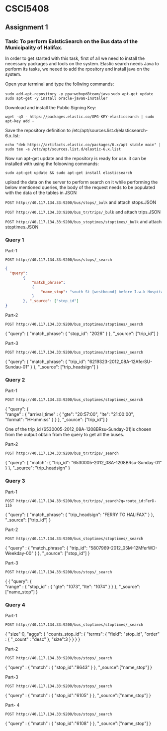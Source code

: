 # CSCI5408
## Assignment 1
### Task: To perform EalsticSearch on the Bus data of the Municipality of Halifax. 
In order to get started with this task, first of all we need to install the necessary packages and tools on the system.
Elastic search needs Java to perform its tasks, we neeed to add the rpository and install java on the system.

Open your terminal and type the follwing commands:

```sudo add-apt-repository -y ppa:webupd8team/java```
```sudo apt-get update```
```sudo apt-get -y install oracle-java8-installer```


Download and install the Public Signing Key:

```wget -qO - https://packages.elastic.co/GPG-KEY-elasticsearch | sudo apt-key add -```


Save the repository definition to /etc/apt/sources.list.d/elasticsearch-6.x.list:

```echo "deb https://artifacts.elastic.co/packages/6.x/apt stable main" | sudo tee -a /etc/apt/sources.list.d/elastic-6.x.list```


Now run apt-get update and the repository is ready for use. it can be installed with using the foloowing commands:

```sudo apt-get update && sudo apt-get install elasticsearch```

upload the data on the server to perform search on it
while performing the below mentioned queries, the body of the request needs to be populated with the data of the tables in JSON  

```POST http://40.117.134.33:9200/bus/stops/_bulk```   and attach stops.JSON

```POST http://40.117.134.33:9200/bus_tr/trips/_bulk```   and attach trips.JSON

```POST http://40.117.134.33:9200/bus_stoptimes/stoptimes/_bulk```   and attach stoptimes.JSON


### Query 1
Part-1 

```POST http://40.117.134.33:9200/bus/stops/_search```

```json
{
  "query": 
        { 
        	"match_phrase": 
        	{ 
        		"name_stop": "south St [westbound] before I.w.k Hospital"
        	}
        }, "_source": ["stop_id"]
}
```
Part-2

```POST http://40.117.134.33:9200/bus_stoptimes/stoptimes/_search```

 {
  "query": 
        { 
        	"match_phrase": 
        	{ 
        		"stop_id": "2026"
        	}
        }, "_source": ["trip_id"]
}

Part-3

```POST http://40.117.134.33:9200/bus_stoptimes/stoptimes/_search```

{
  "query": 
        { 
        	"match_phrase": 
        	{ 
        		"trip_id": "6219323-2012_08A-12AferSU-Sundau-01"
        	}
        }, "_source": ["trip_headsign"]
}


### Query 2

Part-1

```POST http://40.117.134.33:9200/bus_stoptimes/stoptimes/_search```

{   "query": {  
    	"range" : {
        	"arrival_time" : {
            	"gte": "20:57:00", 
            	"lte": "21:00:00",  
            	"format": "HH:mm:ss"
        	}
    	}
	}, "_source": ["trip_id"]
}

One of the trip_id (6530005-2012_08A-1208BRsu-Sunday-01)is chosen from the output obtain from the query to get all the buses.

Part-2

```POST http://40.117.134.33:9200/bus_tr/trips/_search```

{
	"query": {
		"match": {
			"trip_id": "6530005-2012_08A-1208BRsu-Sunday-01"
		}
	},
	"_source": "trip_headsign"
}

### Query 3

Part-1

```POST http://40.117.134.33:9200/bus_tr/trips/_search?q=route_id:FerD-116```

{
  "query": 
        { 
        	"match_phrase": 
        	{ 
        		"trip_headsign": "FERRY TO HALIFAX"
        	}
        },
  "_source": ["trip_id"]
}

Part-2

```POST http://40.117.134.33:9200/bus_stoptimes/stoptimes/_search```

{
    "query" : {
        "match_phrase": {
           "trip_id": "5807969-2012_05M-12MferWD-Weekday-00"
        }
    }, "_source": ["stop_id"]
} 

Part-3

```POST http://40.117.134.33:9200/bus/stops/_search```

{
{   "query": {  
    	"range" : {
        	"stop_id" : {
            	"gte": "1073", 
            	"lte": "1074"
        	}
    	}
	}, "_source": ["name_stop"]
}

### Query 4
Part-1

```POST http://40.117.134.33:9200/bus_stoptimes/stoptimes/_search```


{
	"size":0,
	  "aggs": {
	    "counts_stop_id": {
	      "terms": {
	        "field": "stop_id",
	        "order" : { "_count" : "desc" },
	    "size":3
	      }
	    }
	  }
}

Part-2

```POST http://40.117.134.33:9200/bus/stops/_search```

{
	"query" : {
		"match" : {
				"stop_id":"8643"
		}
	}, "_source":["name_stop"]
}

Part-3

```POST http://40.117.134.33:9200/bus/stops/_search```


{
	"query" : {
		"match" : {
				"stop_id":"6105"
		}
	}, "_source":["name_stop"]
}

Part- 4

```POST http://40.117.134.33:9200/bus/stops/_search```


{
	"query" : {
		"match" : {
				"stop_id":"6108"
		}
	}, "_source":["name_stop"]
}

